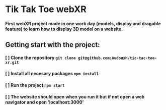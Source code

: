 # Tik Tak Toe webXR

#### First webXR project made in one work day (models, display and dragable feature) to learn how to display 3D model on a website.

## Getting start with the project:
#### [ ] Clone the repository `git clone git@github.com:AudouxH/tic-tac-toe-xr.git`
#### [ ] Install all necesary packages `npm install`
#### [ ] Run the project `npm start`
#### [ ] The website should open when you run it but if not open a web navigator and open 'localhost:3000'

